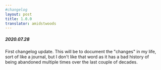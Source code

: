 ```yaml
---
#changelog
layout: post
title: 1.0.0
translator: amidstwoods
---
```

<h5>2020.07.28</h5>
<p>First changelog update. This will be to document the "changes" in my life, sort of like a journal, but I don't like that word as it has a bad history of being abandoned multiple times over the last couple of decades.
